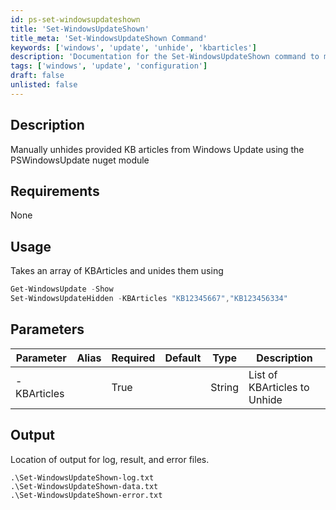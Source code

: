 ```yaml
---
id: ps-set-windowsupdateshown
title: 'Set-WindowsUpdateShown'
title_meta: 'Set-WindowsUpdateShown Command'
keywords: ['windows', 'update', 'unhide', 'kbarticles']
description: 'Documentation for the Set-WindowsUpdateShown command to manually unhide provided KB articles from Windows Update using the PSWindowsUpdate module.'
tags: ['windows', 'update', 'configuration']
draft: false
unlisted: false
---
```


## Description
Manually unhides provided KB articles from Windows Update using the PSWindowsUpdate nuget module

## Requirements
None

## Usage
Takes an array of KBArticles and unides them using 
```powershell
Get-WindowsUpdate -Show
Set-WindowsUpdateHidden -KBArticles "KB12345667","KB123456334"
```

## Parameters
| Parameter         | Alias | Required  | Default   | Type      | Description                               |
| ----------------- | ----- | --------- | --------- | --------- | ----------------------------------------- |
| -KBArticles       |       | True      |           | String    |   List of KBArticles to Unhide            |

## Output
Location of output for log, result, and error files.

    .\Set-WindowsUpdateShown-log.txt
    .\Set-WindowsUpdateShown-data.txt
    .\Set-WindowsUpdateShown-error.txt
